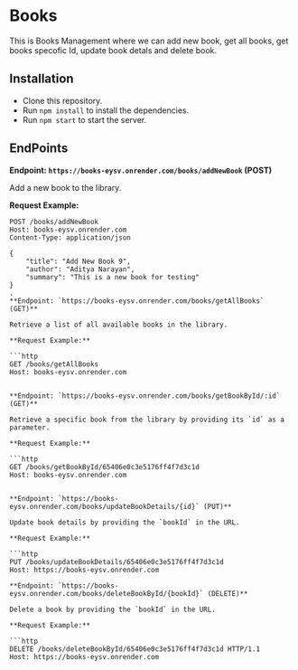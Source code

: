 # Books

This is Books Management where we can add new book, get all books, get books specofic Id, update book detals and delete book.

## Installation

- Clone this repository.
- Run `npm install` to install the dependencies.
- Run `npm start` to start the server. 

## EndPoints

**Endpoint: `https://books-eysv.onrender.com/books/addNewBook` (POST)**

Add a new book to the library.

**Request Example:**

```http
POST /books/addNewBook
Host: books-eysv.onrender.com
Content-Type: application/json

{
    "title": "Add New Book 9",
    "author": "Aditya Narayan",
    "summary": "This is a new book for testing"
}
.
**Endpoint: `https://books-eysv.onrender.com/books/getAllBooks` (GET)**

Retrieve a list of all available books in the library.

**Request Example:**

```http
GET /books/getAllBooks
Host: books-eysv.onrender.com


**Endpoint: `https://books-eysv.onrender.com/books/getBookById/:id` (GET)**

Retrieve a specific book from the library by providing its `id` as a parameter.

**Request Example:**

```http
GET /books/getBookById/65406e0c3e5176ff4f7d3c1d
Host: books-eysv.onrender.com


**Endpoint: `https://books-eysv.onrender.com/books/updateBookDetails/{id}` (PUT)**

Update book details by providing the `bookId` in the URL.

**Request Example:**

```http
PUT /books/updateBookDetails/65406e0c3e5176ff4f7d3c1d
Host: https://books-eysv.onrender.com

**Endpoint: `https://books-eysv.onrender.com/books/deleteBookById/{bookId}` (DELETE)**

Delete a book by providing the `bookId` in the URL.

**Request Example:**

```http
DELETE /books/deleteBookById/65406e0c3e5176ff4f7d3c1d HTTP/1.1
Host: https://books-eysv.onrender.com

